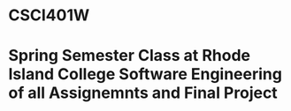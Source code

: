 # CSCI401W
# Spring Semester Class at Rhode Island College Software Engineering of all Assignemnts and Final Project 
